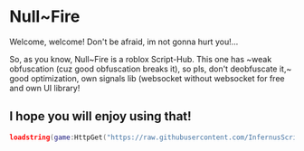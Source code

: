 # Null\~Fire
Welcome, welcome! Don't be afraid, im not gonna hurt you!...

So, as you know, Null\~Fire is a roblox Script-Hub.
This one has ~weak obfuscation (cuz good obfuscation breaks it), so pls, don't deobfuscate it,~
good optimization, own signals lib (websocket without websocket for free and own UI library!

## I hope you will enjoy using that!
```lua
loadstring(game:HttpGet("https://raw.githubusercontent.com/InfernusScripts/Null-Fire/main/Loader"))()
```
